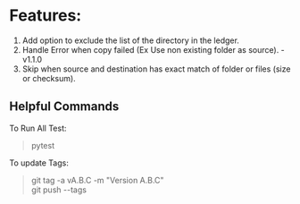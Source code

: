 # Features:
1. Add option to exclude the list of the directory in the ledger.   
2. Handle Error when copy failed (Ex Use non existing folder as source).  - v1.1.0
3. Skip when source and destination has exact match of folder or files (size or checksum).   

## Helpful Commands
To Run All Test:
> pytest

To update Tags:
> git tag -a vA.B.C -m "Version A.B.C"   
> git push --tags